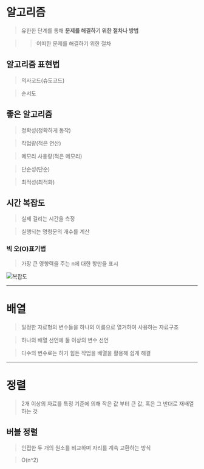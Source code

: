 # 알고리즘

> 유한한 단계를 통해 **문제를 해결하기 위한 절차나 방법**

>> 어떠한 문제를 해결하기 위한 절차

## 알고리즘 표현법

> 의사코드(슈도코드)

> 순서도

## 좋은 알고리즘

> 정확성(정확하게 동작)

> 작업량(적은 연산)

> 메모리 사용량(적은 메모리)

> 단순성(단순)

> 최적성(최적화)

## 시간 복잡도

> 실제 걸리는 시간을 측정

> 실행되는 명령문의 개수를 계산

### 빅 오(O)표기법

> 가장 큰 영향력을 주는 n에 대한 항만을 표시

![복잡도](https://github.com/Demopeu/TLI/assets/156268475/ff0e83de-fe25-4b30-8568-027f944f20b3)

---

# 배열

> 일정한 자료형의 변수들을 하나의 이름으로 열거하여 사용하는 자료구조

> 하나의 배열 선언에 둘 이상의 변수 선언

> 다수의 변수로는 하기 힘든 작업을 배열을 활용해 쉽게 해결

---

# 정렬

> 2개 이상의 자료를 특정 기준에 의해 작은 값 부터 큰 값, 혹은 그 반대로 재배열 하는 것

## 버블 정렬

> 인접한 두 개의 원소를 비교하며 자리를 계속 교환하는 방식

> O(n^2)
